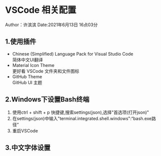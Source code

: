 # VSCode 相关配置
Author：许滨滨  Date:2021年6月13日 16点03分
## 1.使用插件
* Chinese (Simplified) Language Pack for Visual Studio Code  
简体中文UI翻译
* Material Icon Theme  
更好看 VSCode 文件夹和文件图标
* GitHub Theme  
GitHub UI 主题
## 2.Windows下设置Bash终端
1. 使用ctrl + shift + p 快捷键,搜索settings(json),选择"首选项(打开json)"
2. 在settings(json)中输入"terminal.integrated.shell.windows":“bash.exe路径”
3. 重启VSCode
## 3.中文字体设置